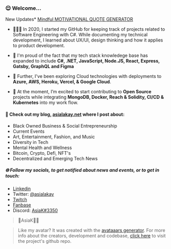 ### 😌 Welcome... 

New Updates* [Mindful MOTIVATIONAL QUOTE GENERATOR](https://asiakay.github.io/quoteGenerator/)




- 👩🏿‍💻 In 2020, I started my GitHub for keeping track of projects related to Software Engineering with C#. While documenting my technical development, I learned about UX/UI, design thinking and how it applies to product development.
 
- 🌱 I'm proud of the fact that my tech stack knowledege base has expanded to include **C#, .NET, JavaScript, Node.JS, React, Express, Gatsby, GraphQL and Figma**

- 🔭 Further, I've been exploring Cloud technologies with deployments to **Azure, AWS, Heroku, Vercel, & Google Cloud**.
 
- 🥳 At the moment, I’m excited to start contributing to **Open Source** projects while integrating **MongoDB, Docker, Reach & Solidity, CI/CD & Kubernetes** into my work flow.

#### 👀 Check out my blog, [asialakay.net](https://www.asialakay.net) where I post about:
- Black Owned Business & Social Entrepreneurship
- Current Events
- Art, Entertainment, Fashion, and Music
- Diversity in Tech
- Mental Health and Wellness
- Bitcoin, Crypto, Defi, NFT's 
- Decentralized and Emerging Tech News
   
##### 🌐 Follow my socials, to get notified about news and events, or to get in touch: 
- [Linkedin](https://www.linkedin.com/in/asia-lakay-grady-669762b3/) 
- Twitter: [@asialakay](https://www.twitter.com/asialakay) 
- [Twitch](http://www.twitch.com/bb_fabbliss)
- [Fanbase](https://www.fanbase.app/bb_fabbliss)
- Discord: [AsiaK#3350](https://discordapp.com/users/724987979973525604/)
> 🌴AsiaK💃🏽


> Like my avatar? It was created with the [avataaars generator](https://getavataaars.com/?avatarStyle=Transparent&clotheColor=Gray02&clotheType=ShirtScoopNeck&eyeType=Default&eyebrowType=Default&hairColor=Black&mouthType=Default&skinColor=DarkBrown&topType=LongHairDreads). For more info about the creators, development and codebase, [click here](https://github.com/fangpenlin/avataaars-generator) to visit the project's github repo.
